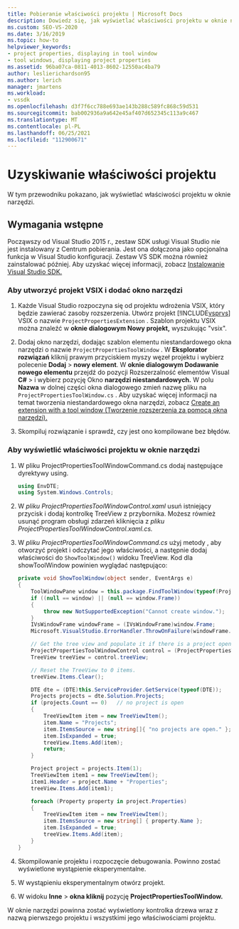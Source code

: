```yaml
---
title: Pobieranie właściwości projektu | Microsoft Docs
description: Dowiedz się, jak wyświetlać właściwości projektu w oknie narzędzi. W tym przykładzie przedstawiono kontrolkę drzewa w oknie narzędzia.
ms.custom: SEO-VS-2020
ms.date: 3/16/2019
ms.topic: how-to
helpviewer_keywords:
- project properties, displaying in tool window
- tool windows, displaying project properties
ms.assetid: 96ba07ca-0811-4013-8602-12550ac4ba79
author: leslierichardson95
ms.author: lerich
manager: jmartens
ms.workload:
- vssdk
ms.openlocfilehash: d3f7f6cc788e693ae143b288c589fc868c59d531
ms.sourcegitcommit: bab002936a9a642e45af407d652345c113a9c467
ms.translationtype: MT
ms.contentlocale: pl-PL
ms.lasthandoff: 06/25/2021
ms.locfileid: "112900671"
---
```

# <a name="get-project-properties"></a>Uzyskiwanie właściwości projektu

W tym przewodniku pokazano, jak wyświetlać właściwości projektu w oknie narzędzi.

## <a name="prerequisites"></a>Wymagania wstępne

Począwszy od Visual Studio 2015 r., zestaw SDK usługi Visual Studio nie jest instalowany z Centrum pobierania. Jest ona dołączona jako opcjonalna funkcja w Visual Studio konfiguracji. Zestaw VS SDK można również zainstalować później. Aby uzyskać więcej informacji, zobacz [Instalowanie Visual Studio SDK.](../extensibility/installing-the-visual-studio-sdk.md)

### <a name="to-create-a-vsix-project-and-add-a-tool-window"></a>Aby utworzyć projekt VSIX i dodać okno narzędzi

1. Każde Visual Studio rozpoczyna się od projektu wdrożenia VSIX, który będzie zawierać zasoby rozszerzenia. Utwórz projekt [!INCLUDE[vsprvs](../code-quality/includes/vsprvs_md.md)] VSIX o nazwie `ProjectPropertiesExtension` . Szablon projektu VSIX można znaleźć w **oknie dialogowym Nowy projekt,** wyszukując "vsix".

2. Dodaj okno narzędzi, dodając szablon elementu niestandardowego okna narzędzi o nazwie `ProjectPropertiesToolWindow` . W **Eksplorator rozwiązań** kliknij prawym przyciskiem myszy węzeł projektu i wybierz polecenie **Dodaj**  >  **nowy element**. W **oknie dialogowym Dodawanie nowego elementu** przejdź do pozycji Rozszerzalność elementów Visual **C#**  >   i wybierz pozycję Okno **narzędzi niestandardowych.** W polu **Nazwa** w dolnej części okna dialogowego zmień nazwę pliku na `ProjectPropertiesToolWindow.cs` . Aby uzyskać więcej informacji na temat tworzenia niestandardowego okna narzędzi, zobacz [Create an extension with a tool window (Tworzenie rozszerzenia za pomocą okna narzędzi).](../extensibility/creating-an-extension-with-a-tool-window.md)

3. Skompiluj rozwiązanie i sprawdź, czy jest ono kompilowane bez błędów.

### <a name="to-display-project-properties-in-a-tool-window"></a>Aby wyświetlić właściwości projektu w oknie narzędzi

1. W pliku ProjectPropertiesToolWindowCommand.cs dodaj następujące dyrektywy using.

    ```csharp
    using EnvDTE;
    using System.Windows.Controls;

    ```

2. W *pliku ProjectPropertiesToolWindowControl.xaml* usuń istniejący przycisk i dodaj kontrolkę TreeView z przybornika. Możesz również usunąć program obsługi zdarzeń kliknięcia z *pliku ProjectPropertiesToolWindowControl.xaml.cs.*

3. W *pliku ProjectPropertiesToolWindowCommand.cs* użyj metody , aby otworzyć projekt i odczytać jego właściwości, a następnie dodaj właściwości do `ShowToolWindow()` widoku TreeView. Kod dla showToolWindow powinien wyglądać następująco:

    ```csharp
    private void ShowToolWindow(object sender, EventArgs e)
    {
        ToolWindowPane window = this.package.FindToolWindow(typeof(ProjectPropertiesToolWindow), 0, true);
        if ((null == window) || (null == window.Frame))
        {
            throw new NotSupportedException("Cannot create window.");
        }
        IVsWindowFrame windowFrame = (IVsWindowFrame)window.Frame;
        Microsoft.VisualStudio.ErrorHandler.ThrowOnFailure(windowFrame.Show());

        // Get the tree view and populate it if there is a project open.
        ProjectPropertiesToolWindowControl control = (ProjectPropertiesToolWindowControl)window.Content;
        TreeView treeView = control.treeView;

        // Reset the TreeView to 0 items.
        treeView.Items.Clear();

        DTE dte = (DTE)this.ServiceProvider.GetService(typeof(DTE));
        Projects projects = dte.Solution.Projects;
        if (projects.Count == 0)   // no project is open
        {
            TreeViewItem item = new TreeViewItem();
            item.Name = "Projects";
            item.ItemsSource = new string[]{ "no projects are open." };
            item.IsExpanded = true;
            treeView.Items.Add(item);
            return;
        }

        Project project = projects.Item(1);
        TreeViewItem item1 = new TreeViewItem();
        item1.Header = project.Name + "Properties";
        treeView.Items.Add(item1);

        foreach (Property property in project.Properties)
        {
            TreeViewItem item = new TreeViewItem();
            item.ItemsSource = new string[] { property.Name };
            item.IsExpanded = true;
            treeView.Items.Add(item);
        }
    }
    ```

4. Skompilowanie projektu i rozpoczęcie debugowania. Powinno zostać wyświetlone wystąpienie eksperymentalne.

5. W wystąpieniu eksperymentalnym otwórz projekt.

6. W widoku **Inne**  >  **okna kliknij** pozycję **ProjectPropertiesToolWindow.**

  W oknie narzędzi powinna zostać wyświetlony kontrolka drzewa wraz z nazwą pierwszego projektu i wszystkimi jego właściwościami projektu.

